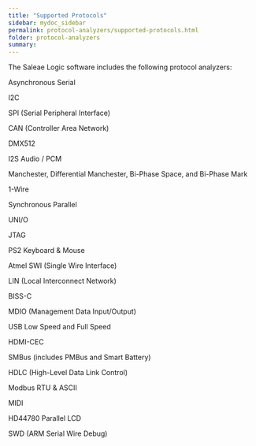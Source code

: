 ```yaml
---
title: "Supported Protocols"
sidebar: mydoc_sidebar
permalink: protocol-analyzers/supported-protocols.html
folder: protocol-analyzers
summary:
---
```


The Saleae Logic software includes the following protocol analyzers:

Asynchronous Serial

I2C 

SPI (Serial Peripheral Interface)

CAN (Controller Area Network)

DMX512

I2S Audio / PCM

Manchester, Differential Manchester, Bi-Phase Space, and Bi-Phase Mark

1-Wire

Synchronous Parallel

UNI/O

JTAG

PS2 Keyboard & Mouse

Atmel SWI (Single Wire Interface)

LIN (Local Interconnect Network)

BISS-C

MDIO (Management Data Input/Output)

USB Low Speed and Full Speed

HDMI-CEC

SMBus (includes PMBus and Smart Battery)

HDLC (High-Level Data Link Control)

Modbus RTU & ASCII

MIDI

HD44780 Parallel LCD

SWD (ARM Serial Wire Debug)


